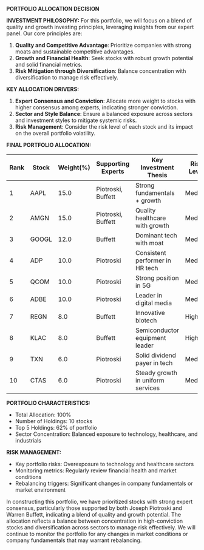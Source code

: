 **PORTFOLIO ALLOCATION DECISION**

**INVESTMENT PHILOSOPHY:**
For this portfolio, we will focus on a blend of quality and growth investing principles, leveraging insights from our expert panel. Our core principles are:
1. **Quality and Competitive Advantage**: Prioritize companies with strong moats and sustainable competitive advantages.
2. **Growth and Financial Health**: Seek stocks with robust growth potential and solid financial metrics.
3. **Risk Mitigation through Diversification**: Balance concentration with diversification to manage risk effectively.

**KEY ALLOCATION DRIVERS:**
1. **Expert Consensus and Conviction**: Allocate more weight to stocks with higher consensus among experts, indicating stronger conviction.
2. **Sector and Style Balance**: Ensure a balanced exposure across sectors and investment styles to mitigate systemic risks.
3. **Risk Management**: Consider the risk level of each stock and its impact on the overall portfolio volatility.

**FINAL PORTFOLIO ALLOCATION:**

| Rank | Stock | Weight(%) | Supporting Experts | Key Investment Thesis | Risk Level |
|------|-------|-----------|-------------------|----------------------|------------|
| 1    | AAPL  | 15.0      | Piotroski, Buffett | Strong fundamentals + growth | Medium |
| 2    | AMGN  | 15.0      | Piotroski, Buffett | Quality healthcare with growth | Medium |
| 3    | GOOGL | 12.0      | Buffett           | Dominant tech with moat | Medium |
| 4    | ADP   | 10.0      | Piotroski         | Consistent performer in HR tech | Medium |
| 5    | QCOM  | 10.0      | Piotroski         | Strong position in 5G | Medium |
| 6    | ADBE  | 10.0      | Piotroski         | Leader in digital media | Medium |
| 7    | REGN  | 8.0       | Buffett           | Innovative biotech | High |
| 8    | KLAC  | 8.0       | Buffett           | Semiconductor equipment leader | High |
| 9    | TXN   | 6.0       | Piotroski         | Solid dividend payer in tech | Medium |
| 10   | CTAS  | 6.0       | Piotroski         | Steady growth in uniform services | Medium |

**PORTFOLIO CHARACTERISTICS:**
- Total Allocation: 100%
- Number of Holdings: 10 stocks  
- Top 5 Holdings: 62% of portfolio
- Sector Concentration: Balanced exposure to technology, healthcare, and industrials

**RISK MANAGEMENT:**
- Key portfolio risks: Overexposure to technology and healthcare sectors
- Monitoring metrics: Regularly review financial health and market conditions
- Rebalancing triggers: Significant changes in company fundamentals or market environment

In constructing this portfolio, we have prioritized stocks with strong expert consensus, particularly those supported by both Joseph Piotroski and Warren Buffett, indicating a blend of quality and growth potential. The allocation reflects a balance between concentration in high-conviction stocks and diversification across sectors to manage risk effectively. We will continue to monitor the portfolio for any changes in market conditions or company fundamentals that may warrant rebalancing.